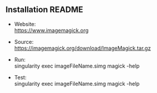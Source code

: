 ## Installation README

* Website:  
            https://www.imagemagick.org
* Source:   
            https://imagemagick.org/download/ImageMagick.tar.gz

* Run:      
            singularity exec imageFileName.simg magick -help

* Test:     
            singularity exec imageFileName.simg magick -help
